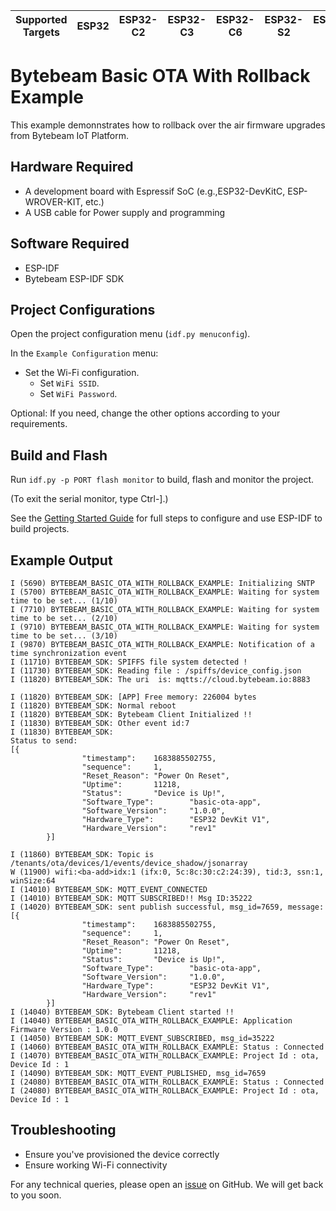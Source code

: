 | Supported Targets | ESP32 | ESP32-C2 | ESP32-C3 | ESP32-C6 | ESP32-S2 | ESP32-S3 |
| ----------------- | ----- | -------- | -------- | -------- | -------- | -------- |

# Bytebeam Basic OTA With Rollback Example
This example demonnstrates how to rollback over the air firmware upgrades from Bytebeam IoT Platform.

## Hardware Required
- A development board with Espressif SoC (e.g.,ESP32-DevKitC, ESP-WROVER-KIT, etc.)
- A USB cable for Power supply and programming

## Software Required
- ESP-IDF
- Bytebeam ESP-IDF SDK

## Project Configurations

Open the project configuration menu (`idf.py menuconfig`).

In the `Example Configuration` menu:

- Set the Wi-Fi configuration.
  - Set `WiFi SSID`.
  - Set `WiFi Password`.

Optional: If you need, change the other options according to your requirements.

## Build and Flash

Run `idf.py -p PORT flash monitor` to build, flash and monitor the project.

(To exit the serial monitor, type Ctrl-].)

See the [Getting Started Guide](https://docs.espressif.com/projects/esp-idf/en/latest/get-started/index.html) for full steps to configure and use ESP-IDF to build projects.

## Example Output

```
I (5690) BYTEBEAM_BASIC_OTA_WITH_ROLLBACK_EXAMPLE: Initializing SNTP
I (5700) BYTEBEAM_BASIC_OTA_WITH_ROLLBACK_EXAMPLE: Waiting for system time to be set... (1/10)
I (7710) BYTEBEAM_BASIC_OTA_WITH_ROLLBACK_EXAMPLE: Waiting for system time to be set... (2/10)
I (9710) BYTEBEAM_BASIC_OTA_WITH_ROLLBACK_EXAMPLE: Waiting for system time to be set... (3/10)
I (9870) BYTEBEAM_BASIC_OTA_WITH_ROLLBACK_EXAMPLE: Notification of a time synchronization event
I (11710) BYTEBEAM_SDK: SPIFFS file system detected !
I (11730) BYTEBEAM_SDK: Reading file : /spiffs/device_config.json
I (11820) BYTEBEAM_SDK: The uri  is: mqtts://cloud.bytebeam.io:8883

I (11820) BYTEBEAM_SDK: [APP] Free memory: 226004 bytes
I (11820) BYTEBEAM_SDK: Normal reboot
I (11820) BYTEBEAM_SDK: Bytebeam Client Initialized !!
I (11830) BYTEBEAM_SDK: Other event id:7
I (11830) BYTEBEAM_SDK:
Status to send:
[{
                "timestamp":    1683885502755,
                "sequence":     1,
                "Reset_Reason": "Power On Reset",
                "Uptime":       11218,
                "Status":       "Device is Up!",
                "Software_Type":        "basic-ota-app",
                "Software_Version":     "1.0.0",
                "Hardware_Type":        "ESP32 DevKit V1",
                "Hardware_Version":     "rev1"
        }]

I (11860) BYTEBEAM_SDK: Topic is /tenants/ota/devices/1/events/device_shadow/jsonarray
W (11900) wifi:<ba-add>idx:1 (ifx:0, 5c:8c:30:c2:24:39), tid:3, ssn:1, winSize:64
I (14010) BYTEBEAM_SDK: MQTT_EVENT_CONNECTED
I (14010) BYTEBEAM_SDK: MQTT SUBSCRIBED!! Msg ID:35222
I (14020) BYTEBEAM_SDK: sent publish successful, msg_id=7659, message:[{
                "timestamp":    1683885502755,
                "sequence":     1,
                "Reset_Reason": "Power On Reset",
                "Uptime":       11218,
                "Status":       "Device is Up!",
                "Software_Type":        "basic-ota-app",
                "Software_Version":     "1.0.0",
                "Hardware_Type":        "ESP32 DevKit V1",
                "Hardware_Version":     "rev1"
        }]
I (14040) BYTEBEAM_SDK: Bytebeam Client started !!
I (14040) BYTEBEAM_BASIC_OTA_WITH_ROLLBACK_EXAMPLE: Application Firmware Version : 1.0.0
I (14050) BYTEBEAM_SDK: MQTT_EVENT_SUBSCRIBED, msg_id=35222
I (14060) BYTEBEAM_BASIC_OTA_WITH_ROLLBACK_EXAMPLE: Status : Connected
I (14070) BYTEBEAM_BASIC_OTA_WITH_ROLLBACK_EXAMPLE: Project Id : ota, Device Id : 1
I (14090) BYTEBEAM_SDK: MQTT_EVENT_PUBLISHED, msg_id=7659
I (24080) BYTEBEAM_BASIC_OTA_WITH_ROLLBACK_EXAMPLE: Status : Connected
I (24080) BYTEBEAM_BASIC_OTA_WITH_ROLLBACK_EXAMPLE: Project Id : ota, Device Id : 1
```

## Troubleshooting

- Ensure you've provisioned the device correctly
- Ensure working Wi-Fi connectivity

For any technical queries, please open an [issue](https://github.com/bytebeamio/bytebeam-esp-idf-sdk/issues) on GitHub. We will get back to you soon.